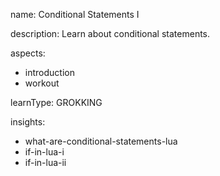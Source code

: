 name: Conditional Statements I

description: Learn about conditional statements.

aspects:
  - introduction
  - workout

learnType: GROKKING

insights:
  - what-are-conditional-statements-lua
  - if-in-lua-i
  - if-in-lua-ii